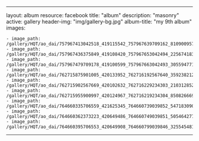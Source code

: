 
---
layout: album
resource: facebook
title: "album"
description: "masonry"
active: gallery
header-img: "img/gallery-bg.jpg"
album-title: "my 9th album"
images:
    
    - image_path: /gallery/HQT/ao_dai/757967413042518_419115542_757967639709162_8109009576678919118_n.jpg
    - image_path: /gallery/HQT/ao_dai/757967436375849_419108420_757967653042494_2256741830358191711_n.jpg
    - image_path: /gallery/HQT/ao_dai/757967479709178_419100599_757967663042493_3055947718044778055_n.jpg
    - image_path: /gallery/HQT/ao_dai/762715875901005_420133952_762716192567640_35923821224375938_n.jpg
    - image_path: /gallery/HQT/ao_dai/762715902567669_420102632_762716229234303_2103128522974893755_n.jpg
    - image_path: /gallery/HQT/ao_dai/762715955900997_420124967_762716219234304_8508266692434033036_n.jpg
    - image_path: /gallery/HQT/ao_dai/764660335706559_421625345_764660739039852_5471830904077643535_n.jpg
    - image_path: /gallery/HQT/ao_dai/764660362373223_420649486_764660749039851_5054642772826618083_n.jpg
    - image_path: /gallery/HQT/ao_dai/764660395706553_420649908_764660799039846_3255454815001472522_n.jpg
---